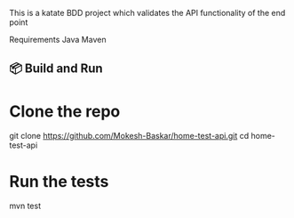 This is a katate BDD project which validates the API functionality of the end point


Requirements
Java
Maven

## 📦 Build and Run

# Clone the repo
git clone https://github.com/Mokesh-Baskar/home-test-api.git
cd home-test-api

# Run the tests
mvn test
